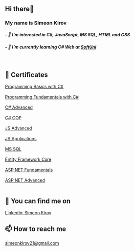 

 




<h2> Hi there👋</h2>
<h3>My name is Simeon Kirov</h3>
<h5>- 👀 I’m interested in C#, JavaScript, MS SQL, HTML and CSS</h5>
<h5>- 🌱 I’m currently learning C# Web at <a href="https://softuni.bg/">SoftUni</a></h5>
<br>
<h2>📜 Certificates</h2>
<a href="https://softuni.bg/certificates/details/116520/bf45d010">Programming Basics with C#</a>
<br></br>
<a href="https://softuni.bg/certificates/details/130017/bc95183d">Programming Fundamentals with C#</a>
<br></br>
<a href="https://softuni.bg/certificates/details/136379/92987bae">C# Advanced</a>
<br></br>
<a href="https://softuni.bg/certificates/details/141131/46454e20">C# OOP</a>
<br></br>
<a href="https://softuni.bg/certificates/details/145434/12a01ebc">JS Advanced</a>
<br></br>
<a href="https://softuni.bg/certificates/details/149837/18f55a36">JS Applications</a>
<br></br>
<a href="https://softuni.bg/certificates/details/157787/4de35012">MS SQL</a>
<br></br>
<a href="https://softuni.bg/certificates/details/164824/b117ca90">Entity Framework Core</a>
<br></br>
<a href="https://softuni.bg/certificates/details/175393/e4d76c25">ASP.NET Fundamentals</a>
<br></br>
<a href="https://softuni.bg/certificates/details/182244/47a8f877">ASP.NET Advanced</a>
<br></br>

<h2>💬 You can find me on</h2><a href="https://www.linkedin.com/in/simeon-kirov-85592123a/">LinkedIn: Simeon Kirov</a>
<h2>📫 How to reach me</h2><a href="https://mail.google.com/mail/u/0/#inbox?compose=new">simeonkirov21@gmail.com</a>
